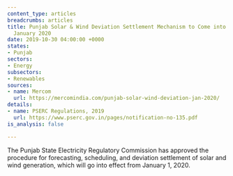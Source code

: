 ```yaml
---
content_type: articles
breadcrumbs: articles
title: Punjab Solar & Wind Deviation Settlement Mechanism to Come into Effect from
  January 2020
date: 2019-10-30 04:00:00 +0000
states:
- Punjab
sectors:
- Energy
subsectors:
- Renewables
sources:
- name: Mercom
  url: https://mercomindia.com/punjab-solar-wind-deviation-jan-2020/
details:
- name: PSERC Regulations, 2019
  url: https://www.pserc.gov.in/pages/notification-no-135.pdf
is_analysis: false

---
```

The Punjab State Electricity Regulatory Commission has approved the procedure for forecasting, scheduling, and deviation settlement of solar and wind generation, which will go into effect from January 1, 2020.